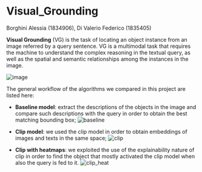 # Visual_Grounding

Borghini Alessia (1834906), Di Valerio Federico (1835405)

**Visual Grounding** (VG) is the task of locating an object instance from an image referred by a query sentence. VG is a multimodal task that requires the machine to understand the complex reasoning in the textual query, as well as the spatial and semantic relationships among the instances in the image.

![image](https://github.com/ABorghini/VP_Visual_Grounding/assets/80713403/3f1765ca-8be1-4d54-873e-dc1b78041928)

The general workflow of the algorithms we compared in this project are listed here:
- **Baseline model**: extract the descriptions of the objects in the image and compare such descriptions with the query in order to obtain the best matching bounding box;
![baseline](https://github.com/ABorghini/VP_Visual_Grounding/assets/80713403/9d376b2b-b72d-4e16-b1f3-49d07e6f622f)

- **Clip model**: we used the clip model in order to obtain embeddings of images and texts in the same space;
![clip](https://github.com/ABorghini/VP_Visual_Grounding/assets/80713403/5cc450cf-cf12-4088-9dc7-10840a85f7a0)

- **Clip with heatmaps**: we exploited the use of the explainability nature of clip in order to find the object that mostly activated the clip model when also the query is fed to it. 
![clip_heat](https://github.com/ABorghini/VP_Visual_Grounding/assets/80713403/f5d3853f-0cb5-4e1f-9620-d1ebf118a83d)
